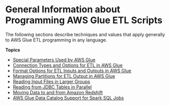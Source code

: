 # General Information about Programming AWS Glue ETL Scripts<a name="aws-glue-programming-general"></a>

The following sections describe techniques and values that apply generally to AWS Glue ETL programming in any language\.

**Topics**
+ [Special Parameters Used by AWS Glue](aws-glue-programming-etl-glue-arguments.md)
+ [Connection Types and Options for ETL in AWS Glue](aws-glue-programming-etl-connect.md)
+ [Format Options for ETL Inputs and Outputs in AWS Glue](aws-glue-programming-etl-format.md)
+ [Managing Partitions for ETL Output in AWS Glue](aws-glue-programming-etl-partitions.md)
+ [Reading Input Files in Larger Groups](grouping-input-files.md)
+ [Reading from JDBC Tables in Parallel](run-jdbc-parallel-read-job.md)
+ [Moving Data to and from Amazon Redshift](aws-glue-programming-etl-redshift.md)
+ [AWS Glue Data Catalog Support for Spark SQL Jobs](aws-glue-programming-etl-glue-data-catalog-hive.md)